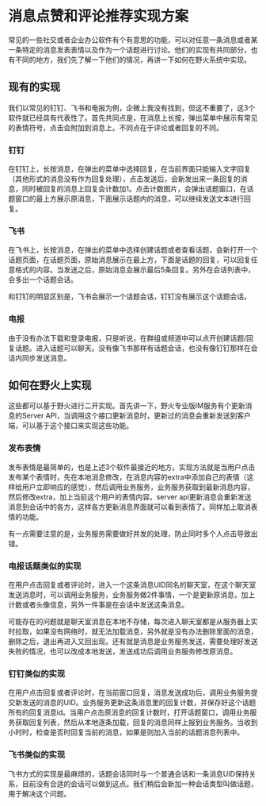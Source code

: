 # 消息点赞和评论推荐实现方案
常见的一些社交或者企业办公软件有个有意思的功能，可以对任意一条消息或者某一条特定的消息发表表情以及作为一个话题进行讨论。他们的实现有共同部分，也有不同的地方，我们先了解一下他们的情况，再讲一下如何在野火系统中实现。

## 现有的实现
我们以常见的钉钉、飞书和电报为例，企微上我没有找到，但这不重要了，这3个软件就已经具有代表性了。首先共同点是，在消息上长按，弹出菜单中展示有常见的表情符号，点击会附加到消息上。不同点在于评论或者回复的不同。

### 钉钉
在钉钉上，长按消息，在弹出的菜单中选择回复，在当前界面只能输入文字回复（其他形式的消息没有作为回复处理），点击发送后，会新发出来一条回复的消息，同时被回复的消息上回复会计数加1。点击计数图片，会弹出话题窗口，在话题窗口的最上方展示原消息，下面展示话题内的消息，可以继续发送文本进行回复。

### 飞书
在飞书上，长按消息，在弹出的菜单中选择创建话题或者查看话题，会新打开一个话题页面，在话题页面，原始消息展示在最上方，下面是话题的回复，可以回复任意格式的内容。当发送之后，原始消息会展示最后5条回复。另外在会话列表中，会多出一个话题会话。

和钉钉的明显区别是，飞书会展示一个话题会话，钉钉没有展示这个话题会话。

### 电报
由于没有办法下载和登录电报，只是听说，在群组或频道中可以点开创建话题/回复话题。进入话题可以聊天。没有像飞书那样有话题会话，也没有像钉钉那样在会话内同步发送消息。

## 如何在野火上实现
这些都可以基于野火进行二开实现。首先讲一下，野火专业版IM服务有个更新消息的Server API，当调用这个接口更新消息时，更新过的消息会重新发送到客户端，可以基于这个接口来实现这些功能。

### 发布表情
发布表情是最简单的，也是上述3个软件最接近的地方。实现方法就是当用户点击发布某个表情时，先在本地消息修改，在消息内容的extra中添加自己的表情（这样给用户立即响应的感觉），然后调用业务服务，业务服务获取到最新消息内容，然后修改extra，加上当前这个用户的表情内容。server api更新消息会重新发送消息到会话中的各方，这样各方更新消息界面就可以看到表情了。同样加上取消表情的功能。

有一点需要注意的是，业务服务需要做好并发的处理，防止同时多个人点击导致出错。

### 电报话题类似的实现
在用户点击回复或者评论时，进入一个这条消息UID同名的聊天室，在这个聊天室发送消息时，可以调用业务服务，业务服务做2件事情，一个是更新原消息，加上计数或者头像信息，另外一件事是在会话中发送这条消息。

可能存在的问题就是聊天室消息在本地不存储，每次进入聊天室都是从服务器上实时拉取，如果没有网络时，就无法加载消息，另外就是没有办法删除里面的消息，删除之后，退出再进入又回出现。还有就是消息是业务服务发送，需要处理好发送失败的情况，也可以改成本地发送，发送成功后调用业务服务修改原消息。

### 钉钉类似的实现
在用户点击回复或者评论时，在当前窗口回复，消息发送成功后，调用业务服务提交新发送的消息的UID。业务服务更新这条消息里的回复计数，并保存好这个话题所有的回复消息id。当用户点击原消息的回复计数时，打开话题窗口，调用业务服务获取回复列表，然后从本地逐条加载，回复的消息同样上报到业务服务。当收到小时时，检查是否时回复当前的消息，如果是则加入当前的话题消息列表中。

### 飞书类似的实现
飞书方式的实现是最麻烦的，话题会话同时与一个普通会话和一条消息UID保持关系，目前没有合适的会话可以做到这点。我们稍后会新加一种会话类型叫做话题，用于解决这个问题。
